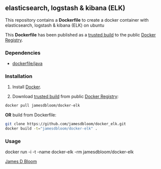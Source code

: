 ## elasticsearch, logstash & kibana (ELK)

This repository contains a **Dockerfile** to create a docker container with elasticsearch, logstash & kibana (ELK) on ubuntu

This **Dockerfile** has been published as a [trusted build](https://registry.hub.docker.com/u/jamesdbloom/docker-elk/) to the public [Docker Registry](https://index.docker.io/).


### Dependencies

* [dockerfile/java](http://dockerfile.github.io/#/java)


### Installation

1. Install [Docker](https://www.docker.io/).

2. Download [trusted build](https://registry.hub.docker.com/u/jamesdbloom/docker-elk/) from public [Docker Registry](https://index.docker.io/): 
 
```bash
docker pull jamesdbloom/docker-elk
```

**OR** build from Dockerfile: 
   
```bash
git clone https://github.com/jamesdbloom/docker_elk.git
docker build -t="jamesdbloom/docker-elk" .
```


### Usage

docker run -i -t -name docker-elk -rm jamesdbloom/docker-elk

    
[James D Bloom](http://blog.jamesdbloom.com)
